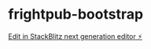 # frightpub-bootstrap

[Edit in StackBlitz next generation editor ⚡️](https://stackblitz.com/~/github.com/glennpeters/frightpub-bootstrap)